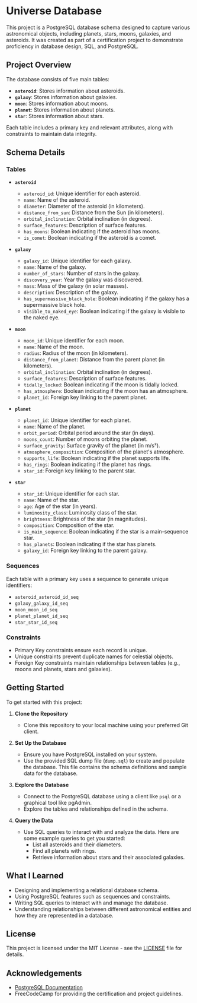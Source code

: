 # Universe Database

This project is a PostgreSQL database schema designed to capture various astronomical objects, including planets, stars, moons, galaxies, and asteroids. It was created as part of a certification project to demonstrate proficiency in database design, SQL, and PostgreSQL.

## Project Overview

The database consists of five main tables:

- **`asteroid`**: Stores information about asteroids.
- **`galaxy`**: Stores information about galaxies.
- **`moon`**: Stores information about moons.
- **`planet`**: Stores information about planets.
- **`star`**: Stores information about stars.

Each table includes a primary key and relevant attributes, along with constraints to maintain data integrity.

## Schema Details

### Tables

- **`asteroid`**
  - `asteroid_id`: Unique identifier for each asteroid.
  - `name`: Name of the asteroid.
  - `diameter`: Diameter of the asteroid (in kilometers).
  - `distance_from_sun`: Distance from the Sun (in kilometers).
  - `orbital_inclination`: Orbital inclination (in degrees).
  - `surface_features`: Description of surface features.
  - `has_moons`: Boolean indicating if the asteroid has moons.
  - `is_comet`: Boolean indicating if the asteroid is a comet.

- **`galaxy`**
  - `galaxy_id`: Unique identifier for each galaxy.
  - `name`: Name of the galaxy.
  - `number_of_stars`: Number of stars in the galaxy.
  - `discovery_year`: Year the galaxy was discovered.
  - `mass`: Mass of the galaxy (in solar masses).
  - `description`: Description of the galaxy.
  - `has_supermassive_black_hole`: Boolean indicating if the galaxy has a supermassive black hole.
  - `visible_to_naked_eye`: Boolean indicating if the galaxy is visible to the naked eye.

- **`moon`**
  - `moon_id`: Unique identifier for each moon.
  - `name`: Name of the moon.
  - `radius`: Radius of the moon (in kilometers).
  - `distance_from_planet`: Distance from the parent planet (in kilometers).
  - `orbital_inclination`: Orbital inclination (in degrees).
  - `surface_features`: Description of surface features.
  - `tidally_locked`: Boolean indicating if the moon is tidally locked.
  - `has_atmosphere`: Boolean indicating if the moon has an atmosphere.
  - `planet_id`: Foreign key linking to the parent planet.

- **`planet`**
  - `planet_id`: Unique identifier for each planet.
  - `name`: Name of the planet.
  - `orbit_period`: Orbital period around the star (in days).
  - `moons_count`: Number of moons orbiting the planet.
  - `surface_gravity`: Surface gravity of the planet (in m/s²).
  - `atmosphere_composition`: Composition of the planet's atmosphere.
  - `supports_life`: Boolean indicating if the planet supports life.
  - `has_rings`: Boolean indicating if the planet has rings.
  - `star_id`: Foreign key linking to the parent star.

- **`star`**
  - `star_id`: Unique identifier for each star.
  - `name`: Name of the star.
  - `age`: Age of the star (in years).
  - `luminosity_class`: Luminosity class of the star.
  - `brightness`: Brightness of the star (in magnitudes).
  - `composition`: Composition of the star.
  - `is_main_sequence`: Boolean indicating if the star is a main-sequence star.
  - `has_planets`: Boolean indicating if the star has planets.
  - `galaxy_id`: Foreign key linking to the parent galaxy.

### Sequences

Each table with a primary key uses a sequence to generate unique identifiers:
- `asteroid_asteroid_id_seq`
- `galaxy_galaxy_id_seq`
- `moon_moon_id_seq`
- `planet_planet_id_seq`
- `star_star_id_seq`

### Constraints

- Primary Key constraints ensure each record is unique.
- Unique constraints prevent duplicate names for celestial objects.
- Foreign Key constraints maintain relationships between tables (e.g., moons and planets, stars and galaxies).

## Getting Started

To get started with this project:

1. **Clone the Repository**
   - Clone this repository to your local machine using your preferred Git client.

2. **Set Up the Database**
   - Ensure you have PostgreSQL installed on your system.
   - Use the provided SQL dump file (`dump.sql`) to create and populate the database. This file contains the schema definitions and sample data for the database.

3. **Explore the Database**
   - Connect to the PostgreSQL database using a client like `psql` or a graphical tool like pgAdmin.
   - Explore the tables and relationships defined in the schema.

4. **Query the Data**
   - Use SQL queries to interact with and analyze the data. Here are some example queries to get you started:
     - List all asteroids and their diameters.
     - Find all planets with rings.
     - Retrieve information about stars and their associated galaxies.

## What I Learned

- Designing and implementing a relational database schema.
- Using PostgreSQL features such as sequences and constraints.
- Writing SQL queries to interact with and manage the database.
- Understanding relationships between different astronomical entities and how they are represented in a database.

## License

This project is licensed under the MIT License - see the [LICENSE](LICENSE) file for details.

## Acknowledgements

- [PostgreSQL Documentation](https://www.postgresql.org/docs/)
- FreeCodeCamp for providing the certification and project guidelines.

